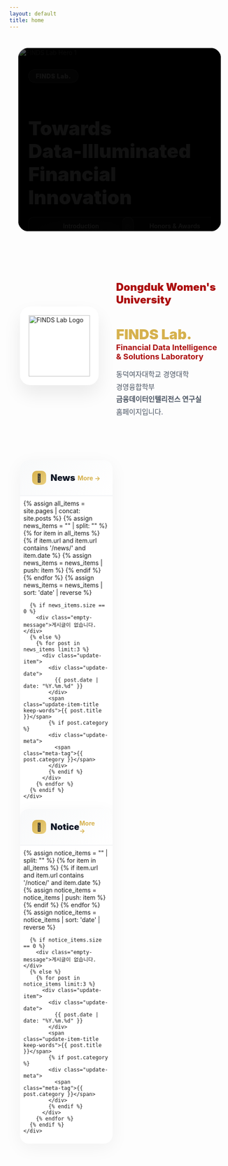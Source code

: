 ```yaml
---
layout: default
title: home
---
```


<style>
  :root {
    --gold: rgb(214, 177, 77);
    --gold-light: rgb(234, 207, 127);
    --red: rgb(172, 14, 14);
    --red-dark: rgb(127, 10, 10);
    --pantone-1788c: rgb(238, 39, 55);

    /* 공통 레이아웃 기준 */
    --container-max: 1200px;
    --pad-desktop: 24px;
    --pad-tablet: 20px;
    --pad-mobile: 16px;

    /* CTA 버튼 최대 폭 */
    --cta-w-desktop: 520px;
    --cta-w-tablet: 460px;
    --cta-w-mobile: 320px;
  }

  /* 단어 단위 줄바꿈 */
  .keep-words{
    word-break: keep-all;
    overflow-wrap: anywhere;
    -webkit-hyphens: auto;
    -ms-hyphens: auto;
    hyphens: auto;
  }

  /* =========================
     HERO Section - 상단 여백 추가로 메뉴와 겹침 방지
     ========================= */
  .hero-section {
    position: relative;
    width: 100%;
    max-width: var(--container-max);
    margin: 3rem auto 1.5rem;
    padding: 0 var(--pad-desktop);
    height: 480px;
    display: block;
    box-sizing: border-box;
    overflow: clip;
  }
  @media (max-width: 1024px) {
    .hero-section { 
      padding: 0 var(--pad-tablet); 
      height: 420px; 
      margin-top: 2.5rem;
    }
  }
  @media (max-width: 540px) {
    .hero-section { 
      padding: 0 var(--pad-mobile); 
      height: 340px; 
      margin-top: 2rem;
    }
  }
  @media (max-width: 480px) { 
    .hero-section { 
      height: 320px; 
      margin-top: 1.5rem;
    } 
  }
  @media (max-width: 380px) { 
    .hero-section { 
      height: 300px; 
    } 
  }

  .carousel-container {
    width: 100%;
    height: 100%;
    overflow: hidden;
    background: #000;
    border-radius: 1.5rem;
    position: relative;
  }
  @media (max-width: 768px) { .carousel-container { border-radius: 1rem; } }

  .carousel-wrapper { position:relative; width:100%; height:100%; overflow:hidden; }
  .carousel-track {
    display: flex;
    transition: transform 0.6s cubic-bezier(0.4, 0, 0.2, 1);
    height: 100%;
    will-change: transform;
  }
  .carousel-slide {
    min-width: 100%;
    width: 100%;
    height: 100%;
    position: relative;
    flex: 0 0 100%;
    flex-shrink: 0;
    background: #000;
    overflow: hidden;
  }
  .carousel-slide img { 
    width: 100%; 
    height: 100%; 
    object-fit: cover; 
    display: block;
  }

  .carousel-overlay {
    position: absolute; 
    inset: 0;
    background: linear-gradient(135deg, rgba(0,0,0,0.7) 0%, rgba(0,0,0,0.3) 100%);
    display: flex; 
    align-items: center; 
    padding: 0 5%;
    height: 100%; 
    overflow: hidden;
  }
  @media (max-width: 768px) { .carousel-overlay { padding: 0 20px; align-items: center; } }

  .carousel-content {
    max-width: 600px; 
    color: white; 
    animation: fadeInUp 0.8s ease-out;
    max-height: 90%; 
    overflow: hidden;
  }
  @keyframes fadeInUp { from { opacity:0; transform: translateY(30px);} to { opacity:1; transform:translateY(0);} }

  .tag-badge{
    display:inline-block; 
    background: rgba(255,255,255,0.2);
    backdrop-filter: blur(10px);
    color:#fff; 
    padding:6px 16px; 
    border-radius:999px; 
    font-weight:900; 
    font-size:14px; 
    letter-spacing:.5px; 
    margin-bottom:16px;
    border: 1px solid rgba(255,255,255,0.3);
  }
  @media (max-width:480px){ .tag-badge{ font-size:12px; padding:4px 12px; margin-bottom:12px; } }

  .hero-title{ 
    font-size: clamp(22px, 5vw, 44px); 
    font-weight: 900; 
    line-height: 1.2; 
    margin-bottom: 18px;
    text-shadow: 0 2px 4px rgba(0,0,0,.2);
  }
  @media (max-width:540px){ .hero-title{ font-size:24px; margin-bottom:16px; } }
  @media (max-width:380px){ .hero-title{ font-size:22px; margin-bottom:14px; } }

  .hero-buttons{
    display: grid; grid-template-columns: 1fr 1fr; gap: 12px;
    width: 100%; max-width: var(--cta-w-desktop); margin: 0; justify-items: stretch;
  }
  @media (max-width:1024px){ .hero-buttons{ max-width: var(--cta-w-tablet); } }
  @media (max-width:540px){ .hero-buttons{ max-width: var(--cta-w-mobile); gap: 10px; } }
  @media (max-width:480px){ .hero-buttons{ gap: 8px; } }

  /* 버튼 스타일 - 고급스러운 방사형 그라데이션 */
  .btn-hero{
    min-height: 44px; 
    padding: 12px 18px; 
    border-radius: 12px; 
    font-weight: 600; 
    font-size: 14px;
    line-height: 1.1; 
    text-decoration: none; 
    transition: all .4s cubic-bezier(0.25, 0.46, 0.45, 0.94); 
    display: inline-block; 
    width: 100%;
    text-align: center; 
    white-space: nowrap; 
    overflow: hidden; 
    text-overflow: ellipsis;
    position: relative;
    overflow: hidden;
  }
  @media (max-width:540px){ .btn-hero{ font-size: clamp(11px, 3.4vw, 13px); padding: 11px 14px; letter-spacing: .1px; } }
  @media (max-width:380px){ .btn-hero{ font-size: clamp(10.5px, 3.6vw, 12px); padding: 10px 12px; min-height: 40px; } }
  @media (max-width:340px){ .btn-hero{ font-size: clamp(10px, 3.8vw, 11.5px); } }

  /* Primary 버튼 - 방사형 그라데이션 */
  .btn-hero.primary {
    background: radial-gradient(ellipse at center, 
      rgba(255,255,255,0.25) 0%, 
      rgba(255,255,255,0.12) 50%, 
      rgba(255,255,255,0.08) 100%);
    backdrop-filter: blur(12px);
    -webkit-backdrop-filter: blur(12px);
    color: #fff;
    border: 1px solid rgba(255,255,255,0.25);
    box-shadow: 
      inset 0 1px 0 rgba(255,255,255,0.2),
      0 4px 12px rgba(0,0,0,0.15),
      0 1px 3px rgba(0,0,0,0.1);
  }
  
  /* Secondary 버튼 - 더 투명한 방사형 */
  .btn-hero.secondary {
    background: radial-gradient(ellipse at center, 
      rgba(255,255,255,0.15) 0%, 
      rgba(255,255,255,0.08) 50%, 
      rgba(255,255,255,0.05) 100%);
    backdrop-filter: blur(10px);
    -webkit-backdrop-filter: blur(10px);
    color: #fff;
    border: 1px solid rgba(255,255,255,0.2);
    box-shadow: 
      inset 0 1px 0 rgba(255,255,255,0.15),
      0 2px 8px rgba(0,0,0,0.12);
  }

  /* 호버 효과 - 빛나는 효과 추가 */
  .btn-hero.primary:hover {
    background: radial-gradient(ellipse at center, 
      rgba(255,255,255,0.35) 0%, 
      rgba(255,255,255,0.18) 50%, 
      rgba(255,255,255,0.1) 100%);
    border-color: rgba(255,255,255,0.4);
    transform: translateY(-2px) scale(1.02);
    box-shadow: 
      inset 0 1px 0 rgba(255,255,255,0.3),
      0 8px 20px rgba(0,0,0,0.2),
      0 2px 4px rgba(0,0,0,0.15);
  }

  .btn-hero.secondary:hover {
    background: radial-gradient(ellipse at center, 
      rgba(255,255,255,0.25) 0%, 
      rgba(255,255,255,0.12) 50%, 
      rgba(255,255,255,0.08) 100%);
    border-color: rgba(255,255,255,0.35);
    transform: translateY(-2px) scale(1.02);
    box-shadow: 
      inset 0 1px 0 rgba(255,255,255,0.25),
      0 6px 16px rgba(0,0,0,0.18),
      0 2px 4px rgba(0,0,0,0.12);
  }

  /* 클릭 효과 */
  .btn-hero:active {
    transform: translateY(0) scale(0.98);
  }

  @media (hover:none){
    .btn-hero.primary:active, .btn-hero.secondary:active{
      background: radial-gradient(ellipse at center, 
        rgba(255,255,255,0.3) 0%, 
        rgba(255,255,255,0.15) 100%);
    }
  }

  .carousel-dots{
    position:absolute; bottom:20px; left:50%; transform:translateX(-50%);
    display:flex; gap:8px; z-index:10; padding:8px;
  }
  @media (max-width:480px){ .carousel-dots{ bottom:14px; } }

  .dot{ 
    width:8px; 
    height:8px; 
    border-radius:50%; 
    background:rgba(255,255,255,.4); 
    border:none; 
    cursor:pointer; 
    transition:all .3s; 
    padding:0; 
    position:relative; 
  }
  .dot::before{ content:''; position:absolute; top:-8px; left:-8px; right:-8px; bottom:-8px; }
  .dot.active{ 
    width:24px; 
    border-radius:4px; 
    background:rgba(255,255,255,0.9); 
  }

  /* =========================
     INTRO Section
     ========================= */
  .intro-section{
    max-width: var(--container-max);
    margin: 80px auto;
    padding: 0 var(--pad-desktop);
    display:grid; grid-template-columns:180px 1fr; gap:40px; align-items:center;
    box-sizing: border-box;
  }
  @media (max-width:768px){
    .intro-section{ grid-template-columns:1fr; margin:60px auto; text-align:center; padding:0 var(--pad-tablet); gap:30px; }
  }
  @media (max-width:480px){ .intro-section{ margin:40px auto; padding:0 var(--pad-mobile); gap:24px; } }

  .logo-box{
    width:180px; height:180px; background:#fff; border-radius:24px; display:flex; align-items:center; justify-content:center;
    box-shadow:0 20px 40px rgba(0,0,0,.08); position:relative; overflow:hidden;
  }
  @media (max-width:768px){ .logo-box{ margin:0 auto; } }
  @media (max-width:480px){ .logo-box{ width:150px; height:150px; border-radius:20px; } }
  .logo-box::before{ content:''; position:absolute; inset:0; background:linear-gradient(135deg, rgba(214,177,77,.1) 0%, rgba(172,14,14,.1) 100%); opacity:0; transition:.3s; }
  .logo-box:hover::before{ opacity:1; }
  .logo-box img{ width:140px; height:140px; object-fit:contain; position:relative; z-index:1; }
  @media (max-width:480px){ .logo-box img{ width:110px; height:110px; } }

  /* Intro content 색상 */
  .intro-content h2{ color: rgb(172, 14, 14); font-size:24px; font-weight:900; margin-bottom:8px; }
  @media (max-width:480px){ .intro-content h2{ font-size:20px; } }
  .intro-content h3{ font-size:32px; margin-bottom:4px; }
  @media (max-width:480px){ .intro-content h3{ font-size:24px; } }
  .intro-content .lab-name{ color:var(--gold); font-weight:900; }
  .intro-content .lab-full{ font-size:18px; color: rgb(172, 14, 14); margin-left:0; }
  @media (max-width:768px){ .intro-content .lab-full{ display:block; margin-left:0; margin-top:8px; } }
  .intro-content .description{ margin-top:16px; font-size:16px; line-height:1.8; color:#4b5563; }
  @media (max-width:480px){ 
    .intro-content .description{ 
      font-size:14px; 
      line-height:1.7; 
    }
    /* 모바일에서 2줄로 표시 */
    .intro-content .description br.mobile-break { display: block; }
  }
  /* 데스크톱에서는 줄바꿈 숨김 */
  .intro-content .description br.mobile-break { display: none; }
  @media (max-width:480px){ 
    .intro-content .description br.mobile-break { display: block; }
  }

  /* =========================
     UPDATES Section
     ========================= */
  .updates-section{
    max-width: var(--container-max);
    margin: 0 auto 80px;
    padding: 0 var(--pad-desktop);
    display:grid; grid-template-columns:repeat(2,1fr); gap:32px;
    box-sizing: border-box;
  }
  @media (max-width:768px){
    .updates-section{ grid-template-columns:1fr; gap:24px; margin-bottom:60px; padding:0 var(--pad-tablet); }
  }
  @media (max-width:480px){ .updates-section{ padding:0 var(--pad-mobile); gap:20px; margin-bottom:40px; } }

  .update-card{ background:#fff; border-radius:20px; overflow:hidden; box-shadow:0 10px 40px rgba(0,0,0,.05); transition:.3s; }
  @media (max-width:480px){ .update-card{ border-radius:16px; } }
  .update-card:hover{ transform:translateY(-5px); box-shadow:0 20px 60px rgba(0,0,0,.1); }
  @media (hover:none){ .update-card:hover{ transform:none; } }

  .update-header{
    padding:24px 28px; background:linear-gradient(135deg,#f8f9fa 0%,#fff 100%);
    border-bottom:2px solid #f3f4f6; display:flex; justify-content:space-between; align-items:center;
  }
  @media (max-width:480px){ .update-header{ padding:18px 20px; } }

  .update-title{ font-size:20px; font-weight:900; color:#111827; display:flex; align-items:center; gap:10px; }
  @media (max-width:480px){ .update-title{ font-size:18px; } }

  .update-icon{
    width:32px; height:32px; background:linear-gradient(135deg,var(--gold) 0%, var(--gold-light) 100%);
    border-radius:10px; display:flex; align-items:center; justify-content:center; font-size:18px;
  }
  @media (max-width:480px){ .update-icon{ width:28px; height:28px; font-size:16px; } }

  /* More 버튼 색상 */
  .update-more{
    color:var(--gold); font-weight:700; font-size:14px; text-decoration:none; display:flex; align-items:center; gap:4px;
    transition:gap .2s; padding:4px 8px; margin:-4px -8px;
  }
  .update-more:hover{ gap:8px; }

  .update-list{ padding:8px; }
  @media (max-width:480px){ .update-list{ padding:4px; } }

  .update-item{
    padding:20px; border-radius:12px; transition:.2s; cursor:default; position:relative; overflow:hidden; -webkit-tap-highlight-color:transparent;
  }
  @media (max-width:480px){ .update-item{ padding:16px; border-radius:10px; } }
  .update-item::before{
    content:''; position:absolute; left:0; top:50%; transform:translateY(-50%); width:4px; height:0; background:var(--gold); transition:height .3s;
  }
  .update-item:hover{ background:#fef9f3; }
  .update-item:hover::before{ height:60%; }
  @media (hover:none){ .update-item:active{ background:#fef9f3; } }

  /* 날짜 표시 스타일 */
  .update-date{ 
    font-size:14px; 
    font-weight:700; 
    color:var(--gold); 
    margin-bottom:8px; 
  }
  @media (max-width:480px){ 
    .update-date{ 
      font-size:13px; 
    } 
  }

  .update-item-title{
    font-size:15px; font-weight:800; color:#1f2937; line-height:1.5; display:block; cursor:default;
    overflow:hidden; display:-webkit-box; -webkit-line-clamp:2; -webkit-box-orient:vertical;
    word-break: keep-all; overflow-wrap: anywhere; hyphens: auto;
  }
  @media (max-width:480px){ .update-item-title{ font-size:14px; line-height:1.4; } }

  .update-meta{ margin-top:6px; font-size:12px; color:#9ca3af; display:flex; align-items:center; gap:12px; }
  .meta-tag{ display:inline-flex; align-items:center; gap:4px; padding:2px 8px; background:rgba(214,177,77,.1); border-radius:999px; font-weight:600; }
  @media (max-width:480px){ .meta-tag{ font-size:11px; padding:2px 6px; } }

  .empty-message{ padding:40px; text-align:center; color:#9ca3af; font-size:14px; }
  @media (max-width:480px){ .empty-message{ padding:30px 20px; font-size:13px; } }

  @media (prefers-reduced-motion: reduce){
    *{ animation-duration:.01ms !important; animation-iteration-count:1 !important; transition-duration:.01ms !important; }
  }
</style>

<!-- Hero Section -->
<section class="hero-section">
  <div class="carousel-container">
    <div class="carousel-wrapper">
      <div class="carousel-track" id="carouselTrack">
        <!-- Slide 1 -->
        <div class="carousel-slide">
          <img src="{{ '/assets/img/hero/slide-1.jpg' | relative_url }}" alt="FINDS Lab Hero 1" loading="eager">
          <div class="carousel-overlay">
            <div class="carousel-content keep-words">
              <span class="tag-badge">FINDS Lab.</span>
              <h1 class="hero-title keep-words">
                Towards <span style="white-space: nowrap;">Data-Illuminated</span><br>Financial Innovation
              </h1>
              <div class="hero-buttons">
                <a href="{{ '/about-introduction.html' | relative_url }}" class="btn-hero primary">Introduction</a>
                <a href="{{ '/about-honors.html' | relative_url }}" class="btn-hero secondary">Honors & Awards</a>
              </div>
            </div>
          </div>
        </div>

        <!-- Slide 2 -->
        <div class="carousel-slide">
          <img src="{{ '/assets/img/hero/slide-2.jpg' | relative_url }}" alt="FINDS Lab Hero 2" loading="lazy">
          <div class="carousel-overlay">
            <div class="carousel-content keep-words">
              <span class="tag-badge">FINDS Lab.</span>
              <h1 class="hero-title keep-words">Accomplishments</h1>
              <div class="hero-buttons">
                <a href="{{ '/publications.html' | relative_url }}" class="btn-hero primary">Publications</a>
                <a href="{{ '/projects.html' | relative_url }}" class="btn-hero secondary">Projects</a>
              </div>
            </div>
          </div>
        </div>

        <!-- Slide 3 -->
        <div class="carousel-slide">
          <img src="{{ '/assets/img/hero/slide-3.jpg' | relative_url }}" alt="FINDS Lab Hero 3" loading="lazy">
          <div class="carousel-overlay">
            <div class="carousel-content keep-words">
              <span class="tag-badge">FINDS Lab.</span>
              <h1 class="hero-title keep-words">Updates</h1>
              <div class="hero-buttons">
                <a href="{{ '/archives-notice.html' | relative_url }}" class="btn-hero primary">Notice</a>
                <a href="{{ '/archives-news.html' | relative_url }}" class="btn-hero secondary">News</a>
              </div>
            </div>
          </div>
        </div>
      </div>
    </div>

    <div class="carousel-dots">
      <button class="dot active" data-dot="0" aria-label="Slide 1"></button>
      <button class="dot" data-dot="1" aria-label="Slide 2"></button>
      <button class="dot" data-dot="2" aria-label="Slide 3"></button>
    </div>
  </div>
</section>

<!-- Introduction Section -->
<section class="intro-section">
  <div class="logo-container">
    <div class="logo-box">
      <img src="{{ '/assets/img/brand/logo-finds.png' | relative_url }}" alt="FINDS Lab Logo">
    </div>
  </div>

  <div class="intro-content keep-words">
    <h2 class="keep-words">Dongduk Women's University</h2>
    <h3 class="keep-words">
      <span class="lab-name keep-words">FINDS Lab.</span><br>
      <span class="lab-full keep-words">
        <b>Fin</b>ancial <b>D</b>ata Intelligence & <b>S</b>olutions Laboratory
      </span>
    </h3>
    <p class="description keep-words">
      동덕여자대학교 경영대학 경영융합학부<br class="mobile-break">
      <b>금융데이터인텔리전스 연구실</b> 홈페이지입니다.
    </p>
  </div>
</section>

<!-- News & Notice Section -->
<section class="updates-section">
  <!-- News Card -->
  <div class="update-card">
    <div class="update-header">
      <div class="update-title">
        <div class="update-icon">📰</div>
        <span>News</span>
      </div>
      <a href="{{ '/archives-news.html' | relative_url }}" class="update-more">More →</a>
    </div>
    <div class="update-list">
      {% assign all_items = site.pages | concat: site.posts %}
      {% assign news_items = "" | split: "" %}
      {% for item in all_items %}
        {% if item.url and item.url contains '/news/' and item.date %}
          {% assign news_items = news_items | push: item %}
        {% endif %}
      {% endfor %}
      {% assign news_items = news_items | sort: 'date' | reverse %}

      {% if news_items.size == 0 %}
        <div class="empty-message">게시글이 없습니다.</div>
      {% else %}
        {% for post in news_items limit:3 %}
          <div class="update-item">
            <div class="update-date">
              {{ post.date | date: "%Y.%m.%d" }}
            </div>
            <span class="update-item-title keep-words">{{ post.title }}</span>
            {% if post.category %}
            <div class="update-meta">
              <span class="meta-tag">{{ post.category }}</span>
            </div>
            {% endif %}
          </div>
        {% endfor %}
      {% endif %}
    </div>
  </div>

  <!-- Notice Card -->
  <div class="update-card">
    <div class="update-header">
      <div class="update-title">
        <div class="update-icon">📌</div>
        <span>Notice</span>
      </div>
      <a href="{{ '/archives-notice.html' | relative_url }}" class="update-more">More →</a>
    </div>
    <div class="update-list">
      {% assign notice_items = "" | split: "" %}
      {% for item in all_items %}
        {% if item.url and item.url contains '/notice/' and item.date %}
          {% assign notice_items = notice_items | push: item %}
        {% endif %}
      {% endfor %}
      {% assign notice_items = notice_items | sort: 'date' | reverse %}

      {% if notice_items.size == 0 %}
        <div class="empty-message">게시글이 없습니다.</div>
      {% else %}
        {% for post in notice_items limit:3 %}
          <div class="update-item">
            <div class="update-date">
              {{ post.date | date: "%Y.%m.%d" }}
            </div>
            <span class="update-item-title keep-words">{{ post.title }}</span>
            {% if post.category %}
            <div class="update-meta">
              <span class="meta-tag">{{ post.category }}</span>
            </div>
            {% endif %}
          </div>
        {% endfor %}
      {% endif %}
    </div>
  </div>
</section>

<script>
  // Carousel functionality
  (function() {
    const track = document.getElementById('carouselTrack');
    const dots = document.querySelectorAll('.dot');
    const slides = document.querySelectorAll('.carousel-slide');
    let currentIndex = 0;
    let interval;
    let isTransitioning = false;
    let touchStartX = 0;
    let touchEndX = 0;

    function setSlideWidths() {
      const container = track.parentElement;
      const containerWidth = container.offsetWidth;
      const containerHeight = container.offsetHeight;

      slides.forEach(slide => {
        slide.style.width = containerWidth + 'px';
        slide.style.minWidth = containerWidth + 'px';
        slide.style.maxWidth = containerWidth + 'px';
        slide.style.height = containerHeight + 'px';
        slide.style.minHeight = containerHeight + 'px';
        slide.style.maxHeight = containerHeight + 'px';
      });
    }

    function preloadImages() {
      const images = document.querySelectorAll('.carousel-slide img');
      images.forEach((img) => {
        if (img.complete) return;
        const tempImg = new Image();
        tempImg.src = img.src;
      });
    }

    function goToSlide(index) {
      if (isTransitioning) return;
      isTransitioning = true;
      currentIndex = index;
      track.style.transform = `translateX(${-(index * 100)}%)`;
      dots.forEach((dot, i) => dot.classList.toggle('active', i === index));
      setTimeout(() => { isTransitioning = false; }, 600);
    }

    function nextSlide() { if (!isTransitioning) goToSlide((currentIndex + 1) % slides.length); }
    function prevSlide() { if (!isTransitioning) goToSlide((currentIndex - 1 + slides.length) % slides.length); }

    function startAutoplay() { stopAutoplay(); interval = setInterval(nextSlide, 5000); }
    function stopAutoplay() { if (interval) { clearInterval(interval); interval = null; } }

    function handleTouchStart(e){ touchStartX = e.changedTouches[0].screenX; }
    function handleTouchEnd(e){ touchEndX = e.changedTouches[0].screenX; handleSwipe(); }

    function handleSwipe() {
      const swipeThreshold = 50;
      const diff = touchStartX - touchEndX;
      if (Math.abs(diff) > swipeThreshold) {
        stopAutoplay();
        if (diff > 0) nextSlide(); else prevSlide();
        startAutoplay();
      }
    }

    // Initialize
    setSlideWidths();
    preloadImages();

    // Handle resize
    let resizeTimeout;
    window.addEventListener('resize', () => {
      clearTimeout(resizeTimeout);
      resizeTimeout = setTimeout(() => {
        setSlideWidths();
        goToSlide(currentIndex);
      }, 200);
    });

    // Dot navigation
    dots.forEach((dot, index) => {
      dot.addEventListener('click', () => {
        stopAutoplay();
        goToSlide(index);
        startAutoplay();
      });
    });

    // Touch events
    track.addEventListener('touchstart', handleTouchStart, { passive: true });
    track.addEventListener('touchend', handleTouchEnd, { passive: true });

    // Initialize on load
    window.addEventListener('load', () => {
      setSlideWidths();
      goToSlide(0);
      startAutoplay();
    });

    // Pause when tab is not visible
    document.addEventListener('visibilitychange', () => {
      if (document.hidden) stopAutoplay(); else startAutoplay();
    });

    // Pause on hover (desktop only)
    if (window.matchMedia('(hover: hover)').matches) {
      track.addEventListener('mouseenter', stopAutoplay);
      track.addEventListener('mouseleave', startAutoplay);
    }
  })();
</script>
